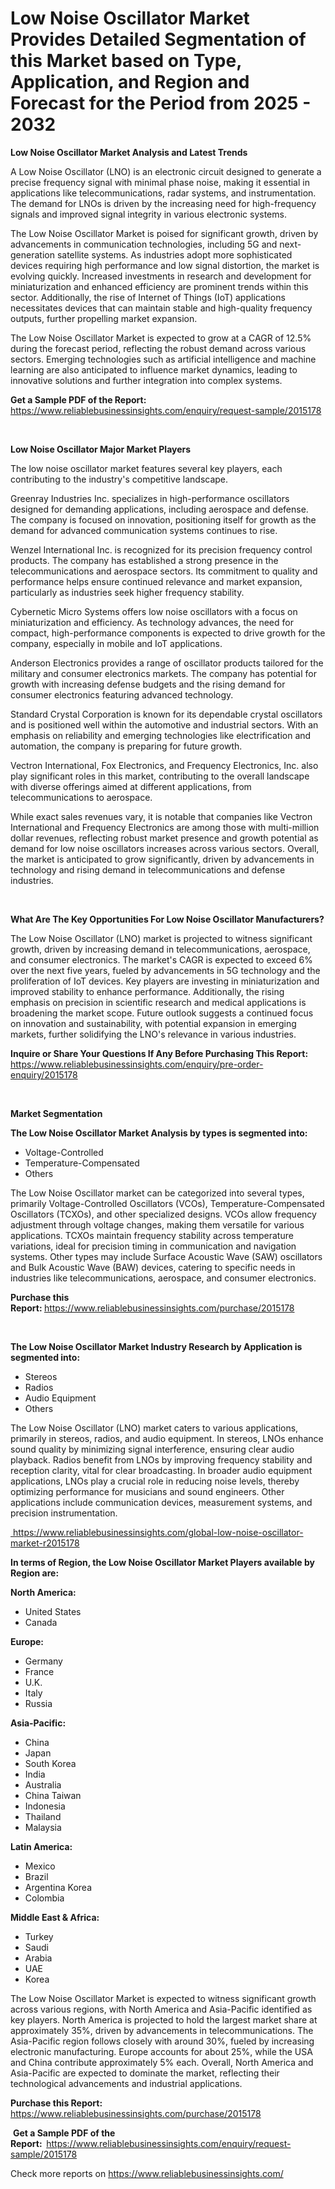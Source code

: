 <p><h1>Low Noise Oscillator Market Provides Detailed Segmentation of this Market based on Type, Application, and Region and Forecast for the Period from 2025 - 2032</h1></p><p><strong>Low Noise Oscillator Market Analysis and Latest Trends</strong></p>
<p><p>A Low Noise Oscillator (LNO) is an electronic circuit designed to generate a precise frequency signal with minimal phase noise, making it essential in applications like telecommunications, radar systems, and instrumentation. The demand for LNOs is driven by the increasing need for high-frequency signals and improved signal integrity in various electronic systems.</p><p>The Low Noise Oscillator Market is poised for significant growth, driven by advancements in communication technologies, including 5G and next-generation satellite systems. As industries adopt more sophisticated devices requiring high performance and low signal distortion, the market is evolving quickly. Increased investments in research and development for miniaturization and enhanced efficiency are prominent trends within this sector. Additionally, the rise of Internet of Things (IoT) applications necessitates devices that can maintain stable and high-quality frequency outputs, further propelling market expansion.</p><p>The Low Noise Oscillator Market is expected to grow at a CAGR of 12.5% during the forecast period, reflecting the robust demand across various sectors. Emerging technologies such as artificial intelligence and machine learning are also anticipated to influence market dynamics, leading to innovative solutions and further integration into complex systems.</p></p>
<p><strong>Get a Sample PDF of the Report:&nbsp;</strong> <a href="https://www.reliablebusinessinsights.com/enquiry/request-sample/2015178?utm_campaign=1119&utm_medium=2&utm_source=Github&utm_content=ia&utm_term=17012025&utm_id=low-noise-oscillator">https://www.reliablebusinessinsights.com/enquiry/request-sample/2015178</a></p>
<p>&nbsp;</p>
<p><strong>Low Noise Oscillator Major Market Players</strong></p>
<p><p>The low noise oscillator market features several key players, each contributing to the industry's competitive landscape. </p><p>Greenray Industries Inc. specializes in high-performance oscillators designed for demanding applications, including aerospace and defense. The company is focused on innovation, positioning itself for growth as the demand for advanced communication systems continues to rise.</p><p>Wenzel International Inc. is recognized for its precision frequency control products. The company has established a strong presence in the telecommunications and aerospace sectors. Its commitment to quality and performance helps ensure continued relevance and market expansion, particularly as industries seek higher frequency stability.</p><p>Cybernetic Micro Systems offers low noise oscillators with a focus on miniaturization and efficiency. As technology advances, the need for compact, high-performance components is expected to drive growth for the company, especially in mobile and IoT applications.</p><p>Anderson Electronics provides a range of oscillator products tailored for the military and consumer electronics markets. The company has potential for growth with increasing defense budgets and the rising demand for consumer electronics featuring advanced technology.</p><p>Standard Crystal Corporation is known for its dependable crystal oscillators and is positioned well within the automotive and industrial sectors. With an emphasis on reliability and emerging technologies like electrification and automation, the company is preparing for future growth.</p><p>Vectron International, Fox Electronics, and Frequency Electronics, Inc. also play significant roles in this market, contributing to the overall landscape with diverse offerings aimed at different applications, from telecommunications to aerospace.</p><p>While exact sales revenues vary, it is notable that companies like Vectron International and Frequency Electronics are among those with multi-million dollar revenues, reflecting robust market presence and growth potential as demand for low noise oscillators increases across various sectors. Overall, the market is anticipated to grow significantly, driven by advancements in technology and rising demand in telecommunications and defense industries.</p></p>
<p>&nbsp;</p>
<p><strong>What Are The Key Opportunities For Low Noise Oscillator Manufacturers?</strong></p>
<p><p>The Low Noise Oscillator (LNO) market is projected to witness significant growth, driven by increasing demand in telecommunications, aerospace, and consumer electronics. The market's CAGR is expected to exceed 6% over the next five years, fueled by advancements in 5G technology and the proliferation of IoT devices. Key players are investing in miniaturization and improved stability to enhance performance. Additionally, the rising emphasis on precision in scientific research and medical applications is broadening the market scope. Future outlook suggests a continued focus on innovation and sustainability, with potential expansion in emerging markets, further solidifying the LNO's relevance in various industries.</p></p>
<p><strong>Inquire or Share Your Questions If Any Before Purchasing This Report:</strong> <a href="https://www.reliablebusinessinsights.com/enquiry/pre-order-enquiry/2015178?utm_campaign=1119&utm_medium=2&utm_source=Github&utm_content=ia&utm_term=17012025&utm_id=low-noise-oscillator">https://www.reliablebusinessinsights.com/enquiry/pre-order-enquiry/2015178</a></p>
<p>&nbsp;</p>
<p><strong>Market Segmentation</strong></p>
<p><strong>The Low Noise Oscillator Market Analysis by types is segmented into:</strong></p>
<p><ul><li>Voltage-Controlled</li><li>Temperature-Compensated</li><li>Others</li></ul></p>
<p><p>The Low Noise Oscillator market can be categorized into several types, primarily Voltage-Controlled Oscillators (VCOs), Temperature-Compensated Oscillators (TCXOs), and other specialized designs. VCOs allow frequency adjustment through voltage changes, making them versatile for various applications. TCXOs maintain frequency stability across temperature variations, ideal for precision timing in communication and navigation systems. Other types may include Surface Acoustic Wave (SAW) oscillators and Bulk Acoustic Wave (BAW) devices, catering to specific needs in industries like telecommunications, aerospace, and consumer electronics.</p></p>
<p><strong>Purchase this Report:&nbsp;</strong><a href="https://www.reliablebusinessinsights.com/purchase/2015178?utm_campaign=1119&utm_medium=2&utm_source=Github&utm_content=ia&utm_term=17012025&utm_id=low-noise-oscillator">https://www.reliablebusinessinsights.com/purchase/2015178</a></p>
<p>&nbsp;</p>
<p><strong>The Low Noise Oscillator Market Industry Research by Application is segmented into:</strong></p>
<p><ul><li>Stereos</li><li>Radios</li><li>Audio Equipment</li><li>Others</li></ul></p>
<p><p>The Low Noise Oscillator (LNO) market caters to various applications, primarily in stereos, radios, and audio equipment. In stereos, LNOs enhance sound quality by minimizing signal interference, ensuring clear audio playback. Radios benefit from LNOs by improving frequency stability and reception clarity, vital for clear broadcasting. In broader audio equipment applications, LNOs play a crucial role in reducing noise levels, thereby optimizing performance for musicians and sound engineers. Other applications include communication devices, measurement systems, and precision instrumentation.</p></p>
<p><a href="https://www.reliablebusinessinsights.com/global-low-noise-oscillator-market-r2015178?utm_campaign=1119&utm_medium=2&utm_source=Github&utm_content=ia&utm_term=17012025&utm_id=low-noise-oscillator">&nbsp;https://www.reliablebusinessinsights.com/global-low-noise-oscillator-market-r2015178</a></p>
<p><strong>In terms of Region, the Low Noise Oscillator Market Players available by Region are:</strong></p>
<p>
    <p> <strong> North America: </strong>
        <ul>
            <li>United States</li>
            <li>Canada</li>
        </ul>
        </p> 
    <p> <strong> Europe: </strong>
        <ul>
            <li>Germany</li>
            <li>France</li>
            <li>U.K.</li>
            <li>Italy</li>
            <li>Russia</li>
        </ul>
        </p> 
    <p> <strong> Asia-Pacific: </strong>
        <ul>
            <li>China</li>
            <li>Japan</li>
            <li>South Korea</li>
            <li>India</li>
            <li>Australia</li>
            <li>China Taiwan</li>
            <li>Indonesia</li>
            <li>Thailand</li>
            <li>Malaysia</li>
        </ul>
        </p> 
    <p> <strong> Latin America: </strong>
        <ul>
            <li>Mexico</li>
            <li>Brazil</li>
            <li>Argentina Korea</li>
            <li>Colombia</li>
        </ul>
        </p> 
    <p> <strong> Middle East & Africa: </strong>
        <ul>
            <li>Turkey</li>
            <li>Saudi</li>
            <li>Arabia</li>
            <li>UAE</li>
            <li>Korea</li>
        </ul>
    </p>
    </p>
<p><p>The Low Noise Oscillator Market is expected to witness significant growth across various regions, with North America and Asia-Pacific identified as key players. North America is projected to hold the largest market share at approximately 35%, driven by advancements in telecommunications. The Asia-Pacific region follows closely with around 30%, fueled by increasing electronic manufacturing. Europe accounts for about 25%, while the USA and China contribute approximately 5% each. Overall, North America and Asia-Pacific are expected to dominate the market, reflecting their technological advancements and industrial applications.</p></p>
<p><strong>Purchase this Report: </strong><a href="https://www.reliablebusinessinsights.com/purchase/2015178?utm_campaign=1119&utm_medium=2&utm_source=Github&utm_content=ia&utm_term=17012025&utm_id=low-noise-oscillator">https://www.reliablebusinessinsights.com/purchase/2015178</a></p>
<p>&nbsp;<strong>Get a Sample PDF of the Report:&nbsp;&nbsp;</strong><a href="https://www.reliablebusinessinsights.com/enquiry/request-sample/2015178?utm_campaign=1119&utm_medium=2&utm_source=Github&utm_content=ia&utm_term=17012025&utm_id=low-noise-oscillator">https://www.reliablebusinessinsights.com/enquiry/request-sample/2015178</a></p>
<p><strong></strong></p>
<p>Check more reports on <a href="https://www.reliablebusinessinsights.com/?utm_campaign=1119&utm_medium=2&utm_source=Github&utm_content=ia&utm_term=17012025&utm_id=low-noise-oscillator">https://www.reliablebusinessinsights.com/</a></p>